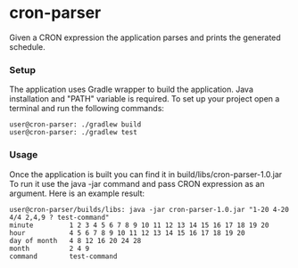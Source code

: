 # cron-parser
Given a CRON expression the application parses and prints the generated schedule.

### Setup
The application uses Gradle wrapper to build the application.
Java installation and "PATH" variable is required.
To set up your project open a terminal and run the following commands:
```
user@cron-parser: ./gradlew build   
user@cron-parser: ./gradlew test   
```

### Usage
Once the application is built you can find it in build/libs/cron-parser-1.0.jar
To run it use the java -jar command and pass CRON expression as an argument.
Here is an example result:
```
user@cron-parser/builds/libs: java -jar cron-parser-1.0.jar "1-20 4-20 4/4 2,4,9 ? test-command"
minute         1 2 3 4 5 6 7 8 9 10 11 12 13 14 15 16 17 18 19 20
hour           4 5 6 7 8 9 10 11 12 13 14 15 16 17 18 19 20
day of month   4 8 12 16 20 24 28
month          2 4 9
command        test-command 
```

